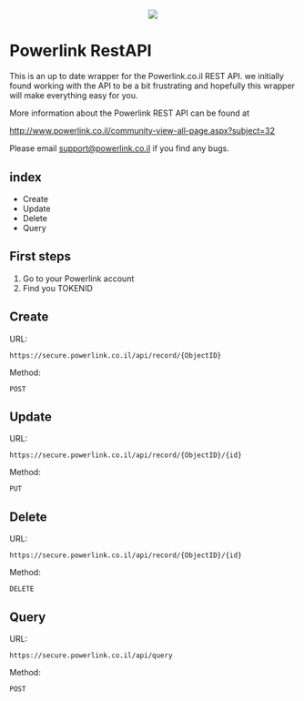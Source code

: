<h1 align="center"><img src="http://www.powerlink.co.il/blog/wp-content/uploads/2015/07/PowerlinkLOGO1.png"></h1>

# Powerlink RestAPI

This is an up to date wrapper for the Powerlink.co.il REST API. 
we initially found working with the API to be a bit frustrating and hopefully this wrapper will make everything easy for you.

More information about the Powerlink REST API can be found at

http://www.powerlink.co.il/community-view-all-page.aspx?subject=32

Please email support@powerlink.co.il if you find any bugs.

## index

+ Create
+ Update
+ Delete
+ Query

## First steps
1) Go to your Powerlink account
2) Find you TOKENID 


## Create

URL: 
```
https://secure.powerlink.co.il/api/record/{ObjectID}
```
Method: 
```
POST
```


## Update

URL: 
```
https://secure.powerlink.co.il/api/record/{ObjectID}/{id}
```
Method: 
```
PUT
```

## Delete

URL: 
```
https://secure.powerlink.co.il/api/record/{ObjectID}/{id}
```
Method: 
```
DELETE
```

## Query

URL: 
```
https://secure.powerlink.co.il/api/query
```
Method: 
```
POST
```

